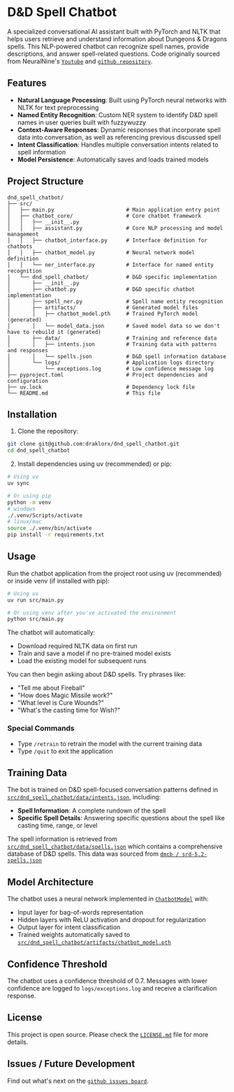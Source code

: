 # D&D Spell Chatbot

A specialized conversational AI assistant built with PyTorch and NLTK that helps users retrieve and understand information about Dungeons & Dragons spells. This NLP-powered chatbot can recognize spell names, provide descriptions, and answer spell-related questions.
Code originally sourced from NeuralNine's [`Youtube`](https://www.youtube.com/watch?v=a040VmmO-AY&ab_channel=NeuralNine) and [`github repository`](https://github.com/NeuralNine/youtube-tutorials/tree/main/AI%20Chatbot%20PyTorch).

## Features

- **Natural Language Processing**: Built using PyTorch neural networks with NLTK for text preprocessing
- **Named Entity Recognition**: Custom NER system to identify D&D spell names in user queries built with fuzzywuzzy
- **Context-Aware Responses**: Dynamic responses that incorporate spell data into conversation, as well as referencing previous discussed spell
- **Intent Classification**: Handles multiple conversation intents related to spell information
- **Model Persistence**: Automatically saves and loads trained models

## Project Structure

```
dnd_spell_chatbot/
├── src/
│   ├── main.py                       # Main application entry point
│   ├── chatbot_core/                 # Core chatbot framework
│   │   ├── __init__.py
│   │   ├── assistant.py              # Core NLP processing and model management
│   │   ├── chatbot_interface.py      # Interface definition for chatbots
│   │   ├── chatbot_model.py          # Neural network model definition
│   │   └── ner_interface.py          # Interface for named entity recognition
│   └── dnd_spell_chatbot/            # D&D specific implementation
│       ├── __init__.py
│       ├── chatbot.py                # D&D specific chatbot implementation
│       ├── spell_ner.py              # Spell name entity recognition
│       ├── artifacts/                # Generated model files
│       │   ├── chatbot_model.pth     # Trained PyTorch model (generated)
│       │   └── model_data.json       # Saved model data so we don't have to rebuild it (generated)
│       ├── data/                     # Training and reference data
│       │   ├── intents.json          # Training data with patterns and responses
│       │   └── spells.json           # D&D spell information database
│       └── logs/                     # Application logs directory
│           └── exceptions.log        # Low confidence message log
├── pyproject.toml                    # Project dependencies and configuration
├── uv.lock                           # Dependency lock file
└── README.md                         # This file
```

## Installation

1. Clone the repository:

```bash
git clone git@github.com:draklorx/dnd_spell_chatbot.git
cd dnd_spell_chatbot
```

2. Install dependencies using uv (recommended) or pip:

```bash
# Using uv
uv sync

# Or using pip
python -m venv
# windows
./.venv/Scripts/activate
# linux/mac
source ./.venv/bin/activate
pip install -r requirements.txt
```

## Usage

Run the chatbot application from the project root using uv (recommended) or inside venv (if installed with pip):

```bash
# Using uv
uv run src/main.py

# Or using venv after you've activated the environment
python src/main.py
```

The chatbot will automatically:

- Download required NLTK data on first run
- Train and save a model if no pre-trained model exists
- Load the existing model for subsequent runs

You can then begin asking about D&D spells. Try phrases like:

- "Tell me about Fireball"
- "How does Magic Missile work?"
- "What level is Cure Wounds?"
- "What's the casting time for Wish?"

### Special Commands

- Type `/retrain` to retrain the model with the current training data
- Type `/quit` to exit the application

## Training Data

The bot is trained on D&D spell-focused conversation patterns defined in [`src/dnd_spell_chatbot/data/intents.json`](src/dnd_spell_chatbot/data/intents.json), including:

- **Spell Information**: A complete rundown of the spell
- **Specific Spell Details**: Answering specific questions about the spell like casting time, range, or level

The spell information is retrieved from [`src/dnd_spell_chatbot/data/spells.json`](src/dnd_spell_chatbot/data/spells.json) which contains a comprehensive database of D&D spells. This data was sourced from [`dmcb / srd-5.2-spells.json`](https://gist.github.com/dmcb/4b67869f962e3adaa3d0f7e5ca8f4912)

## Model Architecture

The chatbot uses a neural network implemented in [`ChatbotModel`](src/chatbot_core/chatbot_model.py) with:

- Input layer for bag-of-words representation
- Hidden layers with ReLU activation and dropout for regularization
- Output layer for intent classification
- Trained weights automatically saved to [`src/dnd_spell_chatbot/artifacts/chatbot_model.pth`](src/dnd_spell_chatbot/artifacts/chatbot_model.pth)

## Confidence Threshold

The chatbot uses a confidence threshold of 0.7. Messages with lower confidence are logged to `logs/exceptions.log` and receive a clarification response.

## License

This project is open source. Please check the [`LICENSE.md`](LICENSE.md) file for more details.

## Issues / Future Development

Find out what's next on the [`github issues board`](https://github.com/draklorx/dnd_spell_chatbot/issues).
